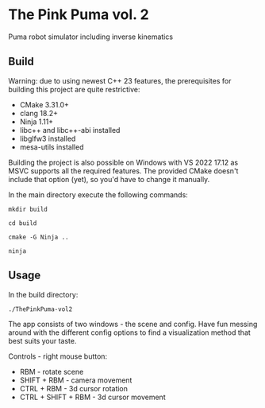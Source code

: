 # The Pink Puma vol. 2
Puma robot simulator including inverse kinematics

## Build
Warning: due to using newest C++ 23 features, the prerequisites for building this project are quite restrictive:
 - CMake 3.31.0+
 - clang 18.2+
 - Ninja 1.11+
 - libc++ and libc++-abi installed
 - libglfw3 installed
 - mesa-utils installed

Building the project is also possible on Windows with VS 2022 17.12 as MSVC supports all the required features.
The provided CMake doesn't include that option (yet), so you'd have to change it manually.

In the main directory execute the following commands:
```
mkdir build

cd build

cmake -G Ninja ..

ninja
```

## Usage
In the build directory:
```
./ThePinkPuma-vol2
```

The app consists of two windows - the scene and config.
Have fun messing around with the different config options to find a visualization method that best suits your taste.

Controls - right mouse button:
 - RBM - rotate scene
 - SHIFT + RBM - camera movement
 - CTRL + RBM - 3d cursor rotation
 - CTRL + SHIFT + RBM - 3d cursor movement